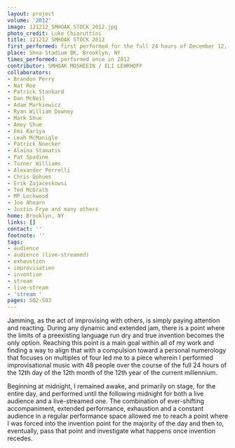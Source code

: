 ```yaml
---
layout: project
volume: '2012'
image: 121212_SMHOAK_STOCK_2012.jpg
photo_credit: Luke Chiaruttini
title: 121212 SMHOAK STOCK 2012
first_performed: first performed for the full 24 hours of December 12, 2012
place: Shea Stadium BK, Brooklyn, NY
times_performed: performed once in 2012
contributor: SMHOAK MOSHEEIN / ELI LEHRHOFF
collaborators:
- Brandon Perry
- Nat Roe
- Patrick Stankard
- Dan McNeil
- Adam Markiewicz
- Ryan William Downey
- Mark Shue
- Amey Shue
- Emi Kariya
- Leah McManigle
- Patrick Noecker
- Alaina Stamatis
- Pat Spadine
- Turner Williams
- Alexander Perrelli
- Chris Uphues
- Erik Zajaceskowsi
- Ted McGrath
- MP Lockwood
- Joe Ahearn
- Justin Frye and many others
home: Brooklyn, NY
links: []
contact: ''
footnote: ''
tags:
- audience
- audience (live-streamed)
- exhaustion
- improvisation
- invention
- stream
- live-stream
- 'stream '
pages: 502-503
---
```


Jamming, as the act of improvising with others, is simply paying attention and reacting. During any dynamic and extended jam, there is a point where the limits of a preexisting language run dry and true invention becomes the only option. Reaching this point is a main goal within all of my work and finding a way to align that with a compulsion toward a personal numerology that focuses on multiples of four led me to a piece wherein I performed improvisational music with 48 people over the course of the full 24 hours of the 12th day of the 12th month of the 12th year of the current millennium.

Beginning at midnight, I remained awake, and primarily on stage, for the entire day, and performed until the following midnight for both a live audience and a live-streamed one. The combination of ever-shifting accompaniment, extended performance, exhaustion and a constant audience in a regular performance space allowed me to reach a point where I was forced into the invention point for the majority of the day and then to, eventually, pass that point and investigate what happens once invention recedes.
